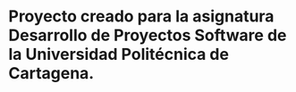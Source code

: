 # Proyecto creado para la asignatura Desarrollo de Proyectos Software de la Universidad Politécnica de Cartagena.
